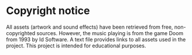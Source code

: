 # Copyright notice
All assets (artwork and sound effects) have been retrieved from free, non-copyrighted sources. 
However, the music playing is from the game Doom from 1993 by Id Software. 
A text file provides links to all assets used in the project. 
This project is intended for educational purposes. 
